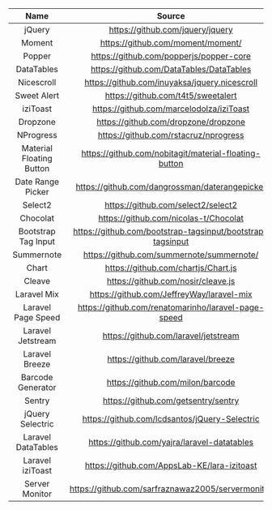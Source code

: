|           Name           |                           Source                           |
| :----------------------: | :--------------------------------------------------------: |
|          jQuery          |              https://github.com/jquery/jquery              |
|          Moment          |             https://github.com/moment/moment/              |
|          Popper          |          https://github.com/popperjs/popper-core           |
|        DataTables        |          https://github.com/DataTables/DataTables          |
|        Nicescroll        |       https://github.com/inuyaksa/jquery.nicescroll        |
|       Sweet Alert        |             https://github.com/t4t5/sweetalert             |
|         iziToast         |          https://github.com/marcelodolza/iziToast          |
|         Dropzone         |            https://github.com/dropzone/dropzone            |
|        NProgress         |           https://github.com/rstacruz/nprogress            |
| Material Floating Button |   https://github.com/nobitagit/material-floating-button    |
|    Date Range Picker     |       https://github.com/dangrossman/daterangepicker       |
|         Select2          |             https://github.com/select2/select2             |
|         Chocolat         |           https://github.com/nicolas-t/Chocolat            |
|   Bootstrap Tag Input    | https://github.com/bootstrap-tagsinput/bootstrap-tagsinput |
|        Summernote        |         https://github.com/summernote/summernote/          |
|          Chart           |            https://github.com/chartjs/Chart.js             |
|          Cleave          |             https://github.com/nosir/cleave.js             |
|       Laravel Mix        |         https://github.com/JeffreyWay/laravel-mix          |
|    Laravel Page Speed    |    https://github.com/renatomarinho/laravel-page-speed     |
|    Laravel Jetstream     |            https://github.com/laravel/jetstream            |
|      Laravel Breeze      |             https://github.com/laravel/breeze              |
|    Barcode Generator     |              https://github.com/milon/barcode              |
|          Sentry          |            https://github.com/getsentry/sentry             |
|     jQuery Selectric     |       https://github.com/lcdsantos/jQuery-Selectric        |
|    Laravel DataTables    |        https://github.com/yajra/laravel-datatables         |
|     Laravel iziToast     |        https://github.com/AppsLab-KE/lara-izitoast         |
|      Server Monitor      |     https://github.com/sarfraznawaz2005/servermonitor      |